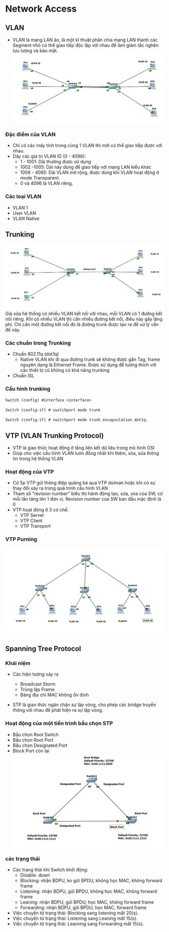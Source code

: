 # Network Access
## VLAN
* VLAN là mạng LAN ảo, là một kĩ thuật phân chia mạng LAN thành các Segment nhỏ có thể giao tiếp độc lập với nhau để làm giảm tắc nghẽn lưu lượng và bảo mật. 
![](../CCNA%20Network/image/ima3.jpg)
### Đặc điểm của VLAN
* Chỉ có các máy tính trong cùng 1 VLAN thì mới có thể giao tiếp được với nhau.
* Dãy các giá trị VLAN ID (0 - 4096):
    * 1 - 1001: Dải thường được sử dụng
    * 1002 -1005: Dải này dùng để giao tiếp với mạng LAN kiểu khác
    * 1006 - 4095: Dải VLAN mở rộng, được dùng khi VLAN hoạt động ở mode Transparent.
    * 0 và 4096 là VLAN riêng.

### Các loại VLAN
* VLAN 1
* User VLAN
* VLAN Native

## Trunking 
![](../CCNA%20Network/image/ima4.jpg)       
Giả sửa hệ thống có nhiều VLAN kết nối với nhau, mỗi VLAN có 1 đường kết nối riêng. Khi có nhiều VLAN thì cần nhiều đường kết nối, điều này gây lãng phí. Chỉ cần một đường kết nối đó là đường trunk được tạo ra để xứ lý vấn đề này. 
### Các chuẩn trong Trunking
* Chuẩn 802.11q (dot1q)
    * Native VLAN khi đi qua đường trunk sẽ không được gắn Tag, frame nguyên dạng là Ethernet Frame. Được sử dụng để tương thích với các thiết bị cũ không có khả năng trunking
* Chuẩn ISL
### Cấu hình trunking 
`
Switch (config) #interface <interface>    `      

`Switch (config-if) # switchport mode trunk      `   

`Switch (config-if) # switchport mode trunk encapsulation dot1q.`     

## VTP (VLAN Trunking Protocol)
* VTP là giao thức hoạt động ở tầng liên kết dữ liệu trong mô hình OSI
* Giúp cho việc cấu hình VLAN luôn đồng nhất khi thêm, xóa, sửa thông tin trong hệ thống VLAN
### Hoạt động của VTP
* Cứ 5p VTP gửi thông điệp quảng bá qua VTP doiman hoặc khi có sự thay đổi xảy ra trong quá trình cấu hình VLAN
* Tham số "revision number" biểu thị hành động tạo, sửa, xóa của SW, cứ mỗi lần tăng lên 1 đơn vị. Revision number của SW ban đầu mặc định là 0
* VTP hoạt động ở 3 cơ chế:
    * VTP Server
    * VTP Client
    * VTP Transport

### VTP Purning
![](../CCNA%20Network/image/ima5.jpg)      

## Spanning Tree Protocol
### Khái niệm
* Các hiện tượng xảy ra
    * Broadcast Storm
    * Trùng lặp Frame
    * Bảng địa chỉ MAC không ổn định

* STP là giao thức ngăn chặn sự lặp vòng, cho phép các bridge truyền thông với nhau để phát hiện ra sự lặp vòng.

### Hoạt động của một tiến trình bầu chọn STP
* Bầu chọn Root Switch
* Bầu chọn Root Port 
* Bầu chọn Designated Port
* Block Port còn lại
![](../CCNA%20Network/image/ima6.jpg)         

### các trạng thái
* Các trạng thái khi Switch khởi động:
    * Disable: down
    * Blocking: nhận BDPU, ko gửi BPDU, không học MAC, không forward frame
    * Listening: nhận BDPU, gửi BPDU, không học MAC, không forward frame
    * Leaning: nhận BDPU, gửi BPDU, học MAC, không forward frame
    * Forwarding: nhận BDPU, gửi BPDU, học MAC, forward frame
* Việc chuyển từ trạng thái: Blocking sang listening mất 20(s). 
* Việc chuyển từ trạng thái: Listening sang Leaning mất 15(s).
* Việc chuyển từ trạng thái: Learning sang Forwarding mất 15(s).
